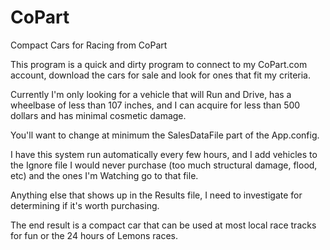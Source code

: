 # CoPart
Compact Cars for Racing from CoPart

This program is a quick and dirty program to connect to my CoPart.com account, download the cars for sale and look for ones that fit my criteria.

Currently I'm only looking for a vehicle that will Run and Drive, has a wheelbase of less than 107 inches, and I can acquire for less than 500 dollars and has minimal cosmetic damage.

You'll want to change at minimum the SalesDataFile part of the App.config.

I have this system run automatically every few hours, and I add vehicles to the Ignore file I would never purchase (too much structural damage, flood, etc) and the ones I'm Watching go to that file.

Anything else that shows up in the Results file, I need to investigate for determining if it's worth purchasing.

The end result is a compact car that can be used at most local race tracks for fun or the 24 hours of Lemons races.
